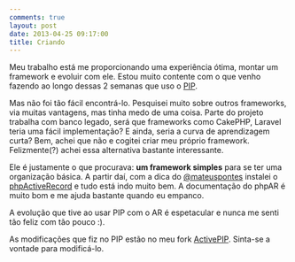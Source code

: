 ```yaml
---
comments: true
layout: post
date: 2013-04-25 09:17:00
title: Criando
---
```


Meu trabalho está me proporcionando uma experiência ótima, montar um framework e evoluir com ele. Estou muito contente com o que venho fazendo ao longo dessas 2 semanas que uso o [PIP](https://github.com/gilbitron/PIP).

Mas não foi tão fácil encontrá-lo. Pesquisei muito sobre outros frameworks, via muitas vantagens, mas tinha medo de uma coisa. Parte do projeto trabalha com banco legado, será que frameworks como CakePHP, Laravel teria uma fácil implementação? E ainda, seria a curva de aprendizagem curta? Bem, achei que não e cogitei criar meu próprio framework. Felizmente(?) achei essa alternativa bastante interessante.

Ele é justamente o que procurava: <b>um framework simples</b> para se ter uma organização básica. A partir daí, com a dica do [@mateuspontes](http://twitter.com/mateuspontes) instalei o [phpActiveRecord](phpactiverecord.org) e tudo está indo muito bem. A documentação do phpAR é muito bom e me ajuda bastante quando eu empanco.

A evolução que tive ao usar PIP com o AR é espetacular e nunca me senti tão feliz com tão pouco :).

As modificações que fiz no PIP estão no meu fork [ActivePIP](https://github.com/jrochelly/ActivePIP). Sinta-se a vontade para modificá-lo.